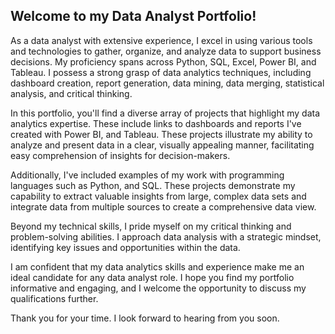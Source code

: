 ## Welcome to my Data Analyst Portfolio!

As a data analyst with extensive experience, I excel in using various tools and technologies to gather, organize, and analyze data to support business decisions. My proficiency spans across Python, SQL, Excel, Power BI, and Tableau. I possess a strong grasp of data analytics techniques, including dashboard creation, report generation, data mining, data merging, statistical analysis, and critical thinking.

In this portfolio, you'll find a diverse array of projects that highlight my data analytics expertise. These include links to dashboards and reports I've created with Power BI, and Tableau. These projects illustrate my ability to analyze and present data in a clear, visually appealing manner, facilitating easy comprehension of insights for decision-makers.

Additionally, I've included examples of my work with programming languages such as Python, and SQL. These projects demonstrate my capability to extract valuable insights from large, complex data sets and integrate data from multiple sources to create a comprehensive data view.

Beyond my technical skills, I pride myself on my critical thinking and problem-solving abilities. I approach data analysis with a strategic mindset, identifying key issues and opportunities within the data.

I am confident that my data analytics skills and experience make me an ideal candidate for any data analyst role. I hope you find my portfolio informative and engaging, and I welcome the opportunity to discuss my qualifications further.

Thank you for your time. I look forward to hearing from you soon.
